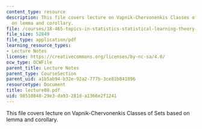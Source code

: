 ```yaml
---
content_type: resource
description: This file covers lecture on Vapnik-Chervonenkis Classes of Sets based
  on lemma and corollary.
file: /courses/18-465-topics-in-statistics-statistical-learning-theory-spring-2007/9851084829e3da93281da1366e2f1241_lecture08.pdf
file_size: 52849
file_type: application/pdf
learning_resource_types:
- Lecture Notes
license: https://creativecommons.org/licenses/by-nc-sa/4.0/
ocw_type: OCWFile
parent_title: Lecture Notes
parent_type: CourseSection
parent_uid: a1b5ab94-b32e-92a2-777b-3ce81b841896
resourcetype: Document
title: lecture08.pdf
uid: 98510848-29e3-da93-281d-a1366e2f1241
---
```

This file covers lecture on Vapnik-Chervonenkis Classes of Sets based on lemma and corollary.